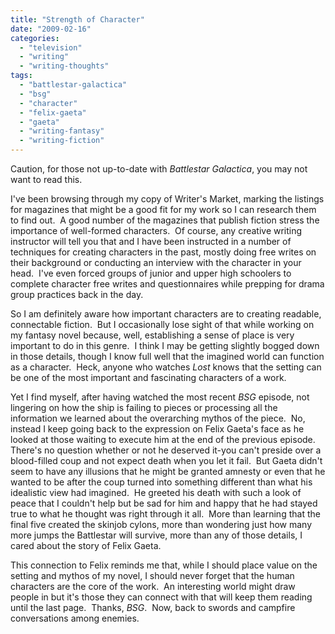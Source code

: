 ```yaml
---
title: "Strength of Character"
date: "2009-02-16"
categories: 
  - "television"
  - "writing"
  - "writing-thoughts"
tags: 
  - "battlestar-galactica"
  - "bsg"
  - "character"
  - "felix-gaeta"
  - "gaeta"
  - "writing-fantasy"
  - "writing-fiction"
---
```


Caution, for those not up-to-date with _Battlestar Galactica_, you may not want to read this.

I've been browsing through my copy of Writer's Market, marking the listings for magazines that might be a good fit for my work so I can research them to find out.  A good number of the magazines that publish fiction stress the importance of well-formed characters.  Of course, any creative writing instructor will tell you that and I have been instructed in a number of techniques for creating characters in the past, mostly doing free writes on their background or conducting an interview with the character in your head.  I've even forced groups of junior and upper high schoolers to complete character free writes and questionnaires while prepping for drama group practices back in the day.

<!--more-->

So I am definitely aware how important characters are to creating readable, connectable fiction.  But I occasionally lose sight of that while working on my fantasy novel because, well, establishing a sense of place is very important to do in this genre.  I think I may be getting slightly bogged down in those details, though I know full well that the imagined world can function as a character.  Heck, anyone who watches _Lost_ knows that the setting can be one of the most important and fascinating characters of a work.

Yet I find myself, after having watched the most recent _BSG_ episode, not lingering on how the ship is failing to pieces or processing all the information we learned about the overarching mythos of the piece.  No, instead I keep going back to the expression on Felix Gaeta's face as he looked at those waiting to execute him at the end of the previous episode.  There's no question whether or not he deserved it-you can't preside over a blood-filled coup and not expect death when you let it fail.  But Gaeta didn't seem to have any illusions that he might be granted amnesty or even that he wanted to be after the coup turned into something different than what his idealistic view had imagined.  He greeted his death with such a look of peace that I couldn't help but be sad for him and happy that he had stayed true to what he thought was right through it all.  More than learning that the final five created the skinjob cylons, more than wondering just how many more jumps the Battlestar will survive, more than any of those details, I cared about the story of Felix Gaeta.

This connection to Felix reminds me that, while I should place value on the setting and mythos of my novel, I should never forget that the human characters are the core of the work.  An interesting world might draw people in but it's those they can connect with that will keep them reading until the last page.  Thanks, _BSG_.  Now, back to swords and campfire conversations among enemies.
